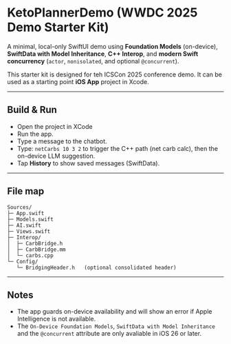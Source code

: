 
# KetoPlannerDemo (WWDC 2025 Demo Starter Kit)

A minimal, local-only SwiftUI demo using **Foundation Models** (on-device), **SwiftData with Model Inheritance**, **C++ Interop**, and **modern Swift concurrency** (`actor`, `nonisolated`, and optional `@concurrent`).

This starter kit is designed for teh ICSCon 2025 conference demo. It can be used as a starting point **iOS App** project in Xcode.

---

## Build & Run
- Open the project in XCode
- Run the app.
- Type a message to the chatbot.
- Type: `netCarbs 10 3 2` to trigger the C++ path (net carb calc), then the on-device LLM suggestion.
- Tap **History** to show saved messages (SwiftData).

---

## File map
```
Sources/
├─ App.swift
├─ Models.swift
├─ AI.swift
├─ Views.swift
├─ Interop/
│  ├─ CarbBridge.h
│  ├─ CarbBridge.mm
│  └─ carbs.cpp
└─ Config/
   └─ BridgingHeader.h   (optional consolidated header)
```

---

## Notes
- The app guards on-device availability and will show an error if Apple Intelligence is not available.
- The `On-Device Foundation Models`, `SwiftData with Model Inheritance` and the `@concurrent` attribute are only avaliable in iOS 26 or later.
